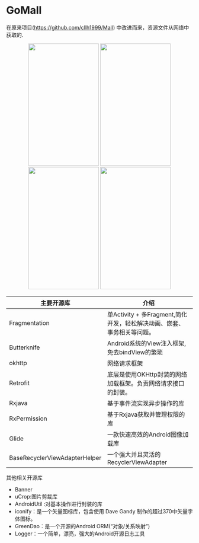 # GoMall
在原来项目(https://github.com/cllh1999/Mall) 中改进而来，资源文件从网络中获取的.
<div align="center">
<img src="https://github.com/cllh1999/GoMall/blob/master/screenshot/device-2019-08-17-144731.png" height="330" width="190" >

<img src="https://github.com/cllh1999/GoMall/blob/master/screenshot/device-2019-08-17-144843.png" height="330" width="190" >

<img src="https://github.com/cllh1999/GoMall/blob/master/screenshot/device-2019-08-17-145420.png" height="330" width="190" >

<img src="https://github.com/cllh1999/GoMall/blob/master/screenshot/device-2019-08-17-155315.png" height="330" width="190" >

</div>


|主要开源库 | 介绍 |
|--|--|
|Fragmentation |单Activity + 多Fragment,简化开发，轻松解决动画、嵌套、事务相关等问题。 |
|Butterknife  | Android系统的View注入框架,免去bindView的繁琐 |
|okhttp  | 网络请求框架 |
| Retrofit| 底层是使用OKHttp封装的网络加载框架。负责网络请求接口的封装。|
|Rxjava |基于事件流实现异步操作的库 |
| RxPermission| 基于Rxjava获取并管理权限的库|
|Glide| 一款快速高效的Android图像加载库|
|BaseRecyclerViewAdapterHelper|一个强大并且灵活的RecyclerViewAdapter|

其他相关开源库
- Banner
- uCrop:图片剪裁库
- AndroidUtil :对基本操作进行封装的库
- iconify：是一个矢量图标库，包含使用 Dave Gandy 制作的超过370中矢量字体图标。
- GreenDao：是一个开源的Android ORM(“对象/关系映射”)
- Logger：一个简单，漂亮，强大的Android开源日志工具
